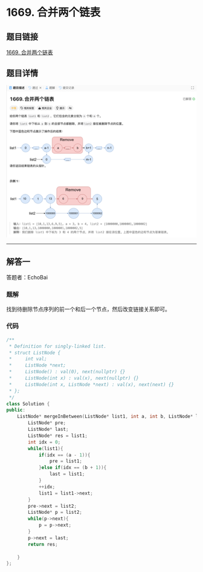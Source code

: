# 1669. 合并两个链表
## 题目链接  
[1669. 合并两个链表](https://leetcode.cn/problems/merge-in-between-linked-lists/description/)
## 题目详情
![题目图片](Img/1669.png)

***
## 解答一
答题者：EchoBai

### 题解
找到待删除节点序列的前一个和后一个节点，然后改变链接关系即可。

### 代码
``` cpp
/**
 * Definition for singly-linked list.
 * struct ListNode {
 *     int val;
 *     ListNode *next;
 *     ListNode() : val(0), next(nullptr) {}
 *     ListNode(int x) : val(x), next(nullptr) {}
 *     ListNode(int x, ListNode *next) : val(x), next(next) {}
 * };
 */
class Solution {
public:
    ListNode* mergeInBetween(ListNode* list1, int a, int b, ListNode* list2) {
        ListNode* pre;
        ListNode* last;
        ListNode* res = list1;
        int idx = 0;
        while(list1){
            if(idx == (a - 1)){
                pre = list1;
            }else if(idx == (b + 1)){
                last = list1;
            }
            ++idx;
            list1 = list1->next;
        }
        pre->next = list2;
        ListNode* p = list2;
        while(p->next){
            p = p->next;
        }
        p->next = last;
        return res;

    }
};
```
